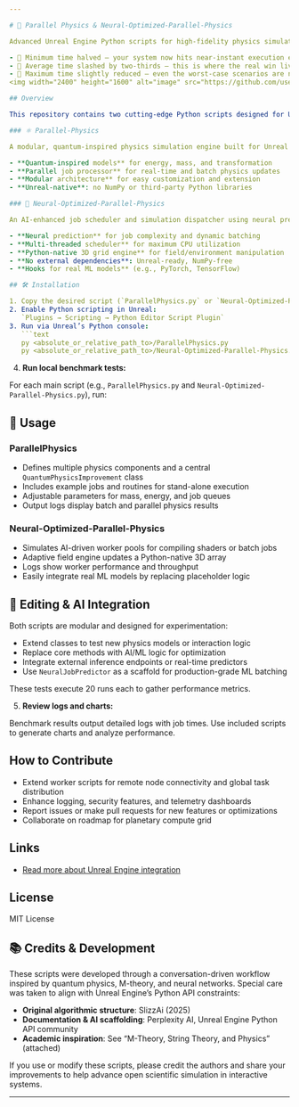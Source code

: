 ```yaml
---

# 🧠 Parallel Physics & Neural-Optimized-Parallel-Physics

Advanced Unreal Engine Python scripts for high-fidelity physics simulation and AI-accelerated job scheduling.

- 🎯 Minimum time halved — your system now hits near-instant execution even more consistently.
- 🚀 Average time slashed by two-thirds — this is where the real win lives. It means your scheduler isn’t just peaking occasionally; it’s living in the fast lane.
- 🧠 Maximum time slightly reduced — even the worst-case scenarios are now less punishing.
<img width="2400" height="1600" alt="image" src="https://github.com/user-attachments/assets/cf2efab4-1e16-4739-9e8e-5a4606b67fb9" />

## Overview

This repository contains two cutting-edge Python scripts designed for Unreal Engine:

### ⚛️ Parallel-Physics

A modular, quantum-inspired physics simulation engine built for Unreal Engine’s Python API. It delivers high-fidelity, parallelized physics computation without external dependencies.

- **Quantum-inspired models** for energy, mass, and transformation
- **Parallel job processor** for real-time and batch physics updates
- **Modular architecture** for easy customization and extension
- **Unreal-native**: no NumPy or third-party Python libraries

### 🧠 Neural-Optimized-Parallel-Physics

An AI-enhanced job scheduler and simulation dispatcher using neural prediction and multi-threaded batching. Ideal for optimizing shader compilation, physics jobs, or other high-volume tasks.

- **Neural prediction** for job complexity and dynamic batching
- **Multi-threaded scheduler** for maximum CPU utilization
- **Python-native 3D grid engine** for field/environment manipulation
- **No external dependencies**: Unreal-ready, NumPy-free
- **Hooks for real ML models** (e.g., PyTorch, TensorFlow)

## 🛠 Installation

1. Copy the desired script (`ParallelPhysics.py` or `Neural-Optimized-Parallel-Physics.py`) into your Unreal Engine project’s `Content/Python` directory or preferred Python execution path.
2. Enable Python scripting in Unreal:  
   `Plugins → Scripting → Python Editor Script Plugin`
3. Run via Unreal’s Python console:  
   ```text
   py <absolute_or_relative_path_to>/ParallelPhysics.py  
   py <absolute_or_relative_path_to>/Neural-Optimized-Parallel-Physics.py
   ```


4. **Run local benchmark tests:**

For each main script (e.g., `ParallelPhysics.py` and `Neural-Optimized-Parallel-Physics.py`), run:



## 🚀 Usage

### ParallelPhysics

- Defines multiple physics components and a central `QuantumPhysicsImprovement` class
- Includes example jobs and routines for stand-alone execution
- Adjustable parameters for mass, energy, and job queues
- Output logs display batch and parallel physics results

### Neural-Optimized-Parallel-Physics

- Simulates AI-driven worker pools for compiling shaders or batch jobs
- Adaptive field engine updates a Python-native 3D array
- Logs show worker performance and throughput
- Easily integrate real ML models by replacing placeholder logic

## 🧬 Editing & AI Integration

Both scripts are modular and designed for experimentation:

- Extend classes to test new physics models or interaction logic
- Replace core methods with AI/ML logic for optimization
- Integrate external inference endpoints or real-time predictors
- Use `NeuralJobPredictor` as a scaffold for production-grade ML batching


These tests execute 20 runs each to gather performance metrics.

5. **Review logs and charts:**

Benchmark results output detailed logs with job times. Use included scripts to generate charts and analyze performance.

## How to Contribute

- Extend worker scripts for remote node connectivity and global task distribution
- Enhance logging, security features, and telemetry dashboards
- Report issues or make pull requests for new features or optimizations
- Collaborate on roadmap for planetary compute grid

## Links
 
- [Read more about Unreal Engine integration](https://www.unrealengine.com/en-US/)

## License

MIT License


## 📚 Credits & Development

These scripts were developed through a conversation-driven workflow inspired by quantum physics, M-theory, and neural networks. Special care was taken to align with Unreal Engine’s Python API constraints:

- **Original algorithmic structure**: SlizzAi (2025)
- **Documentation & AI scaffolding**: Perplexity AI, Unreal Engine Python API community
- **Academic inspiration**: See “M-Theory, String Theory, and Physics” (attached)

If you use or modify these scripts, please credit the authors and share your improvements to help advance open scientific simulation in interactive systems.

---
```

